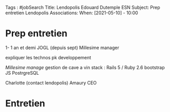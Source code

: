 Tags : #jobSearch 
Title: Lendopolis Edouard Dutemple ESN
Subject: Prep entretien Lendopolis
Associations: 
When: [2021-05-10] - 10:00

# Prep entretien

1- 1 an et demi JOGL (depuis sept) 
Millesime manager

expliquer les technos 
pk developpement 

*Millesime manage* gestion de cave a vin 
stack : Rails 5 / Ruby 2.6 
bootstrap JS PostrgreSQL



Charlotte (contact lendopolis)
Amaury CEO 

# Entretien 

